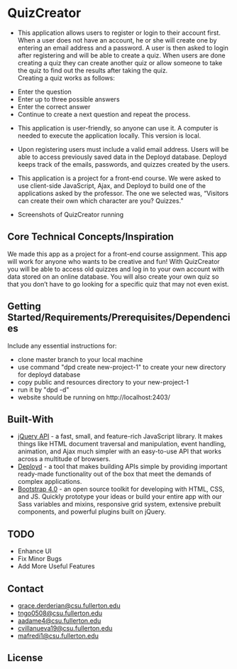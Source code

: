 # QuizCreator
+ This application allows users to register or login to their account first. When a user does not have an account, he or she will create one by entering an email address and a password. A user is then asked to login after registering and will be able to create a quiz. When users are done creating a quiz they can create another quiz or allow someone to take the quiz to find out the results after taking the quiz. </br>
Creating a quiz works as follows:
* Enter the question
* Enter up to three possible answers
* Enter the correct answer
* Continue to create a next question and repeat the process.

+ This application is user-friendly, so anyone can use it. A computer is needed to execute the application locally. This version is local.

+ Upon registering users must include a valid email address. Users will be able to access previously saved data in the Deployd database. Deployd keeps track of the emails, passwords, and quizzes created by the users.

+ This application is a project for a front-end course. We were asked to use client-side JavaScript, Ajax, and Deployd to build one of the applications asked by the professor. The one we selected was, “Visitors can create their own which character are you? Quizzes.”

+ Screenshots of QuizCreator running

## Core Technical Concepts/Inspiration
We made this app as a project for a front-end course assignment.
This app will work for anyone who wants to be creative and fun!
With QuizCreator you will be able to access old quizzes and log in to your own account with data stored on an online database. You will also create your own quiz so that you don’t have to go looking for a specific quiz that may not even exist.
## Getting Started/Requirements/Prerequisites/Dependencies
Include any essential instructions for:
+ clone master branch to your local machine
+ use command "dpd create new-project-1" to create your new directory for deployd database
+ copy public and resources directory to your new-project-1
+ run it by "dpd -d"
+ website should be running on http://localhost:2403/

## Built-With
- [jQuery API](https://api.jquery.com/) - a fast, small, and feature-rich JavaScript library. It makes things like HTML document traversal and manipulation, event handling, animation, and Ajax much simpler with an easy-to-use API that works across a multitude of browsers.
- [Deployd](http://docs.deployd.com/docs/getting-started/what-is-deployd.html) - a tool that makes building APIs simple by providing important ready-made functionality out of the box that meet the demands of complex applications.
- [Bootstrap 4.0](https://getbootstrap.com/docs/4.0/getting-started/introduction/) - an open source toolkit for developing with HTML, CSS, and JS. Quickly prototype your ideas or build your entire app with our Sass variables and mixins, responsive grid system, extensive prebuilt components, and powerful plugins built on jQuery.


## TODO
- Enhance UI
- Fix Minor Bugs
- Add More Useful Features
## Contact
- grace.derderian@csu.fullerton.edu
- tngo0508@csu.fullerton.edu
- aadame4@csu.fullerton.edu
- cvillanueva19@csu.fullerton.edu
- mafredi1@csu.fullerton.edu 
## License
